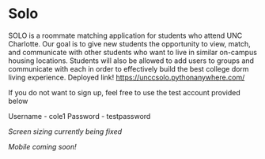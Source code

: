 # Solo

SOLO is a roommate matching application for students who attend UNC Charlotte. Our goal is to give new students the opportunity to view, match, and communicate with other students who want to live in similar on-campus housing locations. Students will also be allowed to add users to groups and communicate with each in order to effectively build the best college dorm living experience. Deployed link! https://unccsolo.pythonanywhere.com/


If you do not want to sign up, feel free to use the test account provided below 

Username - cole1
Password - testpassword

*Screen sizing currently being fixed*


*Mobile coming soon!*
